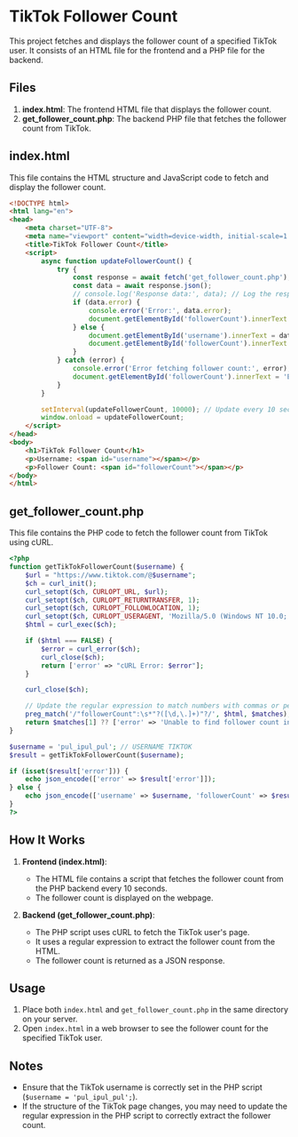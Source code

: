 # TikTok Follower Count

This project fetches and displays the follower count of a specified TikTok user. It consists of an HTML file for the frontend and a PHP file for the backend.

## Files

1. **index.html**: The frontend HTML file that displays the follower count.
2. **get_follower_count.php**: The backend PHP file that fetches the follower count from TikTok.

## index.html

This file contains the HTML structure and JavaScript code to fetch and display the follower count.

```html
<!DOCTYPE html>
<html lang="en">
<head>
    <meta charset="UTF-8">
    <meta name="viewport" content="width=device-width, initial-scale=1.0">
    <title>TikTok Follower Count</title>
    <script>
        async function updateFollowerCount() {
            try {
                const response = await fetch('get_follower_count.php');
                const data = await response.json();
                // console.log('Response data:', data); // Log the response data for debugging
                if (data.error) {
                    console.error('Error:', data.error);
                    document.getElementById('followerCount').innerText = 'Error fetching data';
                } else {
                    document.getElementById('username').innerText = data.username;
                    document.getElementById('followerCount').innerText = data.followerCount;
                }
            } catch (error) {
                console.error('Error fetching follower count:', error);
                document.getElementById('followerCount').innerText = 'Error fetching data';
            }
        }

        setInterval(updateFollowerCount, 10000); // Update every 10 seconds
        window.onload = updateFollowerCount;
    </script>
</head>
<body>
    <h1>TikTok Follower Count</h1>  
    <p>Username: <span id="username"></span></p>
    <p>Follower Count: <span id="followerCount"></span></p>
</body>
</html>
```

## get_follower_count.php

This file contains the PHP code to fetch the follower count from TikTok using cURL.

```php
<?php
function getTikTokFollowerCount($username) {
    $url = "https://www.tiktok.com/@$username";
    $ch = curl_init();
    curl_setopt($ch, CURLOPT_URL, $url);
    curl_setopt($ch, CURLOPT_RETURNTRANSFER, 1);
    curl_setopt($ch, CURLOPT_FOLLOWLOCATION, 1);
    curl_setopt($ch, CURLOPT_USERAGENT, 'Mozilla/5.0 (Windows NT 10.0; Win64; x64) AppleWebKit/537.36 (KHTML, like Gecko) Chrome/58.0.3029.110 Safari/537.3');
    $html = curl_exec($ch);

    if ($html === FALSE) {
        $error = curl_error($ch);
        curl_close($ch);
        return ['error' => "cURL Error: $error"];
    }

    curl_close($ch);

    // Update the regular expression to match numbers with commas or periods
    preg_match('/"followerCount":\s*"?([\d,\.]+)"?/', $html, $matches);
    return $matches[1] ?? ['error' => 'Unable to find follower count in the response'];
}

$username = 'pul_ipul_pul'; // USERNAME TIKTOK
$result = getTikTokFollowerCount($username);

if (isset($result['error'])) {
    echo json_encode(['error' => $result['error']]);
} else {
    echo json_encode(['username' => $username, 'followerCount' => $result]);
}
?>
```

## How It Works

1. **Frontend (index.html)**:
   - The HTML file contains a script that fetches the follower count from the PHP backend every 10 seconds.
   - The follower count is displayed on the webpage.

2. **Backend (get_follower_count.php)**:
   - The PHP script uses cURL to fetch the TikTok user's page.
   - It uses a regular expression to extract the follower count from the HTML.
   - The follower count is returned as a JSON response.

## Usage

1. Place both `index.html` and `get_follower_count.php` in the same directory on your server.
2. Open `index.html` in a web browser to see the follower count for the specified TikTok user.

## Notes

- Ensure that the TikTok username is correctly set in the PHP script (`$username = 'pul_ipul_pul';`).
- If the structure of the TikTok page changes, you may need to update the regular expression in the PHP script to correctly extract the follower count.
